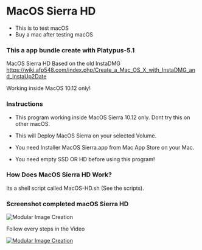 # MacOS Sierra HD
- This is to test macOS
- Buy a mac after testing macOS

### This a app bundle create with Platypus-5.1
MacOS Sierra HD Based on the old InstaDMG
https://wiki.afp548.com/index.php/Create_a_Mac_OS_X_with_InstaDMG_and_InstaUp2Date
 
Working inside MacOS 10.12 only!  


### Instructions
- This program working inside MacOS Sierra 10.12 only. Dont try this on other macOS.

- This will Deploy MacOS Sierra on your selected Volume.

- You need Installer MacOS Sierra.app from Mac App Store on your Mac.

- You need empty SSD OR HD before using this program!

  
### How Does MacOS Sierra HD Work?
Its a shell script called MacOS-HD.sh (See the scripts).

### Screenshot completed macOS Sierra HD
![Modular Image Creation](https://i62.servimg.com/u/f62/18/50/18/69/sans_160.png)


Follow every steps in the Video

[![Modular Image Creation](http://i35.servimg.com/u/f35/18/50/18/69/icon-511.png)](https://www.youtube.com/watch?v=MaI7jdx1pnI)
